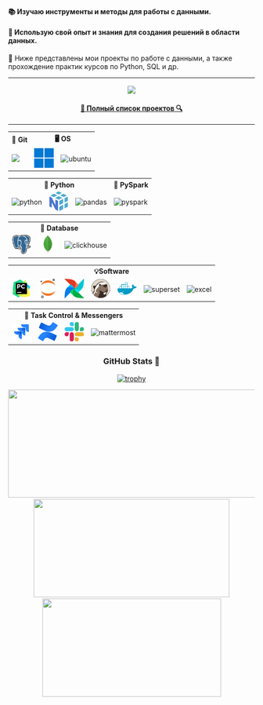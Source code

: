 #### 📚 Изучаю инструменты и методы для работы с данными. 
#### 🎯 Использую свой опыт и знания для создания решений в области данных. 
💾 Ниже представлены мои проекты по работе с данными, а также прохождение практик курсов по Python, SQL и др.



---




<div width="100%" align="center">

<a href="https://github.com/DmitryTyurin/DataProjects" title="Data Structures"><img align="center" height="115" src="https://github-readme-stats.vercel.app/api/pin/?username=DmitryTyurin&repo=DataProjects&theme=vision-friendly-dark&border_radius=10"></a>




<h4 align="center">
  <a href="https://github.com/DmitryTyurin?tab=repositories" title="Show Repositories">🔎 Полный список проектов 🔍</a>
</h4>

---

</div>

<table>

  <tr>
    <th colspan="1">🧰 Git</th>
    <th colspan="2">🖥️ OS</th>

  </tr>
  <tr>
    <td><img height="40" src="https://user-images.githubusercontent.com/25181517/192108372-f71d70ac-7ae6-4c0d-8395-51d8870c2ef0.png"></td>
    <td><img height="40" alt="windows" src="https://raw.githubusercontent.com/devicons/devicon/6910f0503efdd315c8f9b858234310c06e04d9c0/icons/windows11/windows11-original.svg"></td>
    <td><img height="40" alt="ubuntu" src="https://user-images.githubusercontent.com/25181517/186884153-99edc188-e4aa-4c84-91b0-e2df260ebc33.png"></td>
  </tr>

</table>
<table>

  <tr>
    <th colspan="3">🐍 Python</th>
    <th colspan="3"> 🔨 PySpark</th>

  </tr>
  <tr>
    <td><img height="40" alt="python" src="https://user-images.githubusercontent.com/25181517/183423507-c056a6f9-1ba8-4312-a350-19bcbc5a8697.png"></td>
    <td><img height="40" alt="numpy" src="https://raw.githubusercontent.com/devicons/devicon/6910f0503efdd315c8f9b858234310c06e04d9c0/icons/numpy/numpy-original.svg"></td>
    <td><img height="55" alt="pandas" src="https://github.com/marwin1991/profile-technology-icons/assets/76012086/24b02d77-2f28-43c7-b5d6-e15e3395851b"></td>
    <td><img height="55" alt="pyspark" src="https://user-images.githubusercontent.com/25181517/184357834-eba1eee1-6074-4b9c-8ed3-5373868096cc.png"></td>
  </tr>

</table>

<table>

  <tr>
    <th colspan="3">💾 Database</th>

  </tr>
  <tr>
    <td><img height="40" alt="postgres" src="https://raw.githubusercontent.com/devicons/devicon/6910f0503efdd315c8f9b858234310c06e04d9c0/icons/postgresql/postgresql-original.svg"></td>
    <td><img height="40" alt="mongoDB" src="https://raw.githubusercontent.com/devicons/devicon/6910f0503efdd315c8f9b858234310c06e04d9c0/icons/mongodb/mongodb-original.svg"></td>
    <td><img height="37" alt="clickhouse" src="https://cdn.freelogovectors.net/wp-content/uploads/2022/03/clickhouse_logo_freelogovectors.net_.png"></td>
  </tr>

</table>


<table>
  <tr>
    <th colspan="7">💡Software</th>
  </tr>
  <tr>
    <td><img height="40" alt="pycharm" src="https://raw.githubusercontent.com/devicons/devicon/6910f0503efdd315c8f9b858234310c06e04d9c0/icons/pycharm/pycharm-original.svg"></td>
    <td><img height="40" alt="pycharm" src="https://raw.githubusercontent.com/devicons/devicon/6910f0503efdd315c8f9b858234310c06e04d9c0/icons/jupyter/jupyter-original.svg"></td>
    <td><img height="40" alt="airflow" src="https://raw.githubusercontent.com/devicons/devicon/6910f0503efdd315c8f9b858234310c06e04d9c0/icons/apacheairflow/apacheairflow-original.svg"></td>
    <td><img height="40" alt="dbeaver" src="https://raw.githubusercontent.com/devicons/devicon/6910f0503efdd315c8f9b858234310c06e04d9c0/icons/dbeaver/dbeaver-original.svg"></td>
    <td><img height="40" alt="docker" src="https://raw.githubusercontent.com/devicons/devicon/6910f0503efdd315c8f9b858234310c06e04d9c0/icons/docker/docker-plain.svg"></td>
    <td><img height="40" alt="superset" src="https://static.tildacdn.com/tild3331-6439-4530-a166-396530636539/Superset_logo.png"></td>
    <td><img height="40" alt="excel" src="https://cdn.icon-icons.com/icons2/2397/PNG/512/microsoft_office_excel_logo_icon_145720.png"></td>

  </tr>

</table>

<table>
  <tr>
    <th colspan="4">💼 Task Control & Messengers</th>


  </tr>
  <tr>
    <td><img height="40" alt="jira" src="https://raw.githubusercontent.com/devicons/devicon/6910f0503efdd315c8f9b858234310c06e04d9c0/icons/jira/jira-original.svg"></td>
    <td><img height="40" alt="confluence" src="https://raw.githubusercontent.com/devicons/devicon/6910f0503efdd315c8f9b858234310c06e04d9c0/icons/confluence/confluence-original.svg"></td>
    <td><img height="40" alt="slack" src="https://raw.githubusercontent.com/devicons/devicon/6910f0503efdd315c8f9b858234310c06e04d9c0/icons/slack/slack-original.svg"></td>
    <td><img height="40" alt="mattermost" src="https://cdn.icon-icons.com/icons2/2389/PNG/512/mattermost_logo_icon_145078.png"></td>
  </tr>

</table>


<div align="center">

### GitHub Stats 🎢





[![trophy](https://github-profile-trophy.vercel.app/?username=DmitryTyurin&title=Stars,Followers,Commits,Repositories,MultipleLang,PullRequest&theme=onedark)](https://github.com/ryo-ma/github-profile-trophy)

</div>

<div id="header" align="center">

<img width="800" height="220" src="https://streak-stats.demolab.com?user=DmitryTyurin&theme=highcontrast&hide_border=true&border_radius=5&card_width=800">
<img width="400" height="200" src="https://github-readme-stats.vercel.app/api?username=DmitryTyurin&show_icons=true&theme=vision-friendly-dark">
<img width="365" height="200" src="https://github-readme-stats.vercel.app/api/top-langs/?username=DmitryTyurin&size_weight=0.0005&count_weight=0.3&layout=compact&theme=vision-friendly-dark">

</div>


<div id="header" align="center">
  <img src="https://komarev.com/ghpvc/?username=DmitryTyurin&style=for-the-badge&color=orange" alt=""/>
</div>

